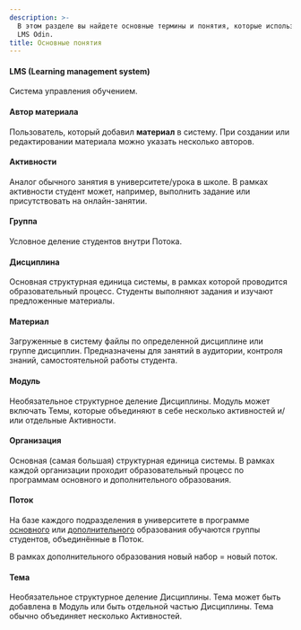 ```yaml
---
description: >-
  В этом разделе вы найдете основные термины и понятия, которые используются в
  LMS Odin.
title: Основные понятия
---
```


#### LMS (Learning management system)

Система управления обучением.

#### **Автор материала**

Пользователь, который добавил **материал** в систему. При создании или редактировании материала можно указать несколько авторов.

#### Активности

Аналог обычного занятия в университете/урока в школе. В рамках активности студент может, например, выполнить задание или присутствовать на онлайн-занятии.

#### Группа

Условное деление студентов внутри Потока.

#### **Дисциплина**

Основная структурная единица системы, в рамках которой проводится образовательный процесс. Студенты выполняют задания и изучают предложенные материалы.

#### Материал

Загруженные в систему файлы по определенной дисциплине или группе дисциплин. Предназначены для занятий в аудитории, контроля знаний, самостоятельной работы студента.

#### Модуль

Необязательное структурное деление Дисциплины.  Модуль может включать Темы, которые объединяют в себе несколько активностей и/или отдельные Активности.

#### Организация

Основная (самая большая) структурная единица системы. В рамках каждой организации проходит образовательный процесс по программам основного и дополнительного образования.

#### Поток

На базе каждого подразделения в университете в программе [основного](./../struktura/programma/programma-osnovnogo-obrazovaniya/_index) или [дополнительного](./../struktura/programma-dopolnitelnogo-obrazovaniya-2/_index) образования обучаются группы студентов, объединённые в Поток.

В рамках дополнительного образования новый набор = новый поток.

#### Тема

Необязательное структурное деление Дисциплины. Тема может быть добавлена в Модуль или быть отдельной частью  Дисциплины. Тема обычно объединяет несколько Активностей.